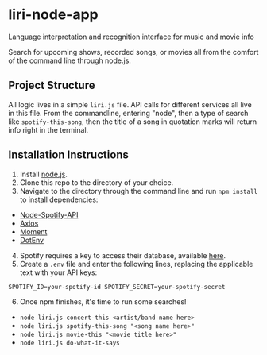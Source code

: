 # liri-node-app
Language interpretation and recognition interface for music and movie info

Search for upcoming shows, recorded songs, or movies all from the comfort of the command line through node.js.

## Project Structure

All logic lives in a simple `liri.js` file. API calls for different services all live in this file. From the commandline, entering "node", then a type of search like `spotify-this-song`, then the title of a song in quotation marks will return info right in the terminal.

## Installation Instructions

1. Install [node.js](https://nodejs.org).
2. Clone this repo to the directory of your choice.
3. Navigate to the directory through the command line and run `npm install` to install dependencies:
* [Node-Spotify-API](https://www.npmjs.com/package/node-spotify-api)
* [Axios](https://www.npmjs.com/package/axios)
* [Moment](https://www.npmjs.com/package/moment)
* [DotEnv](https://www.npmjs.com/package/dotenv)
4. Spotify requires a key to access their database, available [here](https://developer.spotify.com/).
5. Create a `.env` file and enter the following lines, replacing the applicable text with your API keys:

`
SPOTIFY_ID=your-spotify-id
SPOTIFY_SECRET=your-spotify-secret
`

6. Once npm finishes, it's time to run some searches! 
* `node liri.js concert-this <artist/band name here>`
* `node liri.js spotify-this-song "<song name here>"`
* `node liri.js movie-this "<movie title here>"`
* `node liri.js do-what-it-says`


